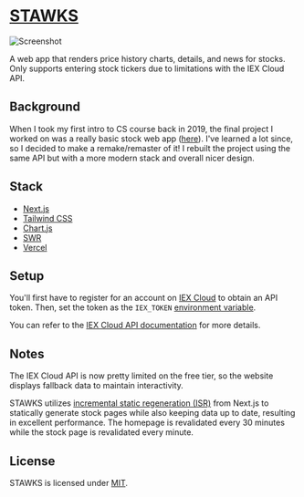 # [STAWKS](https://stawks.vercel.app/)

![Screenshot](https://user-images.githubusercontent.com/54859075/195729432-ffddb917-e06b-47bd-af28-d9d07beaaa04.png)

A web app that renders price history charts, details, and news for stocks. Only supports entering stock tickers due to limitations with the IEX Cloud API.

## Background

When I took my first intro to CS course back in 2019, the final project I worked on was a really basic stock web app ([here](https://github.com/tommyxchow/stock-chart-visualizer)). I've learned a lot since, so I decided to make a remake/remaster of it! I rebuilt the project using the same API but with a more modern stack and overall nicer design.

## Stack

- [Next.js](https://nextjs.org/)
- [Tailwind CSS](https://tailwindcss.com/)
- [Chart.js](https://www.chartjs.org/)
- [SWR](https://swr.vercel.app/)
- [Vercel](https://vercel.com/)

## Setup

You'll first have to register for an account on [IEX Cloud](https://iexcloud.io/) to obtain an API token. Then, set the token as the `IEX_TOKEN` [environment variable](https://nextjs.org/docs/basic-features/environment-variables).

You can refer to the [IEX Cloud API documentation](https://iexcloud.io/docs/api/) for more details.

## Notes

The IEX Cloud API is now pretty limited on the free tier, so the website displays fallback data to maintain interactivity.

STAWKS utilizes [incremental static regeneration (ISR)](https://nextjs.org/docs/basic-features/data-fetching/incremental-static-regeneration) from Next.js to statically generate stock pages while also keeping data up to date, resulting in excellent performance. The homepage is revalidated every 30 minutes while the stock page is revalidated every minute.

## License

STAWKS is licensed under [MIT](LICENSE).
